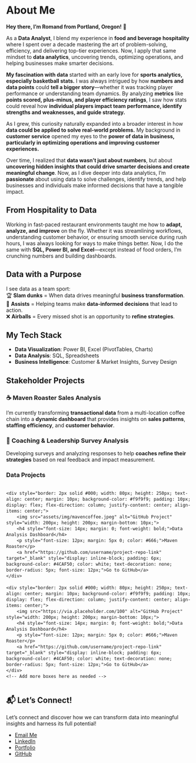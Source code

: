 # About Me
**Hey there, I’m Romand from Portland, Oregon!** 👋  

As a **Data Analyst**, I blend my experience in **food and beverage hospitality** where I spent over a decade mastering the art of problem-solving, efficiency, and delivering top-tier experiences. Now, I apply that same mindset to **data analytics**, uncovering trends, optimizing operations, and helping businesses make smarter decisions. 

**My fascination with data** started with an early love for **sports analytics, especially basketball stats.** I was always intrigued by how **numbers and data points** could **tell a bigger story**—whether it was tracking player performance or understanding team dynamics. By analyzing **metrics** like **points scored, plus-minus, and player efficiency ratings**, I saw how stats could reveal how **individual players impact team performance, identify strengths and weaknesses, and guide strategy.**

As I grew, this curiosity naturally expanded into a broader interest in how **data could be applied to solve real-world problems.** My background in **customer service** opened my eyes to the **power of data in business, particularly in optimizing operations and improving customer experiences.**

Over time, I realized that **data wasn’t just about numbers**, but about **uncovering hidden insights that could drive smarter decisions and create meaningful change**. Now, as I dive deeper into data analytics, I’m **passionate** about using data to solve challenges, identify trends, and help businesses and individuals make informed decisions that have a tangible impact.


## From Hospitality to Data  
Working in fast-paced restaurant environments taught me how to **adapt, analyze, and improve** on the fly. Whether it was streamlining workflows, understanding customer behavior, or ensuring smooth service during rush hours, I was always looking for ways to make things better. Now, I do the same with **SQL, Power BI, and Excel**—except instead of food orders, I’m crunching numbers and building dashboards.  

## Data with a Purpose  
I see data as a team sport:  
🏆 **Slam dunks** = When data drives meaningful **business transformation**.  
💭 **Assists** = Helping teams make **data-informed decisions** that lead to action.  
❌ **Airballs** = Every missed shot is an opportunity to **refine strategies**.  

## My Tech Stack  
- **Data Visualization**: Power BI, Excel (PivotTables, Charts)  
- **Data Analysis**: SQL, Spreadsheets  
- **Business Intelligence**: Customer & Market Insights, Survey Design  

## Stakeholder Projects
### ☕ **Maven Roaster Sales Analysis**  
I’m currently transforming **transactional data** from a multi-location coffee chain into a **dynamic dashboard** that provides insights on **sales patterns**, **staffing efficiency**, and **customer behavior**.  

### 🎯 **Coaching & Leadership Survey Analysis**  
Developing surveys and analyzing responses to help **coaches refine their strategies** based on real feedback and impact measurement.  

### Data Projects
<div style="display: flex; flex-wrap: wrap; justify-content: space-around;">
    
    <div style="border: 2px solid #000; width: 80px; height: 250px; text-align: center; margin: 10px; background-color: #f9f9f9; padding: 10px; display: flex; flex-direction: column; justify-content: center; align-items: center;">
        <img src="assets/img/mavencoffee.jpeg" alt="GitHub Project" style="width: 200px; height: 200px; margin-bottom: 10px;">
        <h4 style="font-size: 14px; margin: 0; font-weight: bold;">Data Analysis Dashboard</h4>
        <p style="font-size: 12px; margin: 5px 0; color: #666;">Maven Roaster</p>
        <a href="https://github.com/username/project-repo-link" target="_blank" style="display: inline-block; padding: 6px; background-color: #4CAF50; color: white; text-decoration: none; border-radius: 5px; font-size: 12px;">Go to GitHub</a>
    </div>

    <div style="border: 2px solid #000; width: 80px; height: 250px; text-align: center; margin: 10px; background-color: #f9f9f9; padding: 10px; display: flex; flex-direction: column; justify-content: center; align-items: center;">
        <img src="https://via.placeholder.com/100" alt="GitHub Project" style="width: 200px; height: 200px; margin-bottom: 10px;">
        <h4 style="font-size: 14px; margin: 0; font-weight: bold;">Data Analysis Dashboard</h4>
        <p style="font-size: 12px; margin: 5px 0; color: #666;">Maven Roaster</p>
        <a href="https://github.com/username/project-repo-link" target="_blank" style="display: inline-block; padding: 6px; background-color: #4CAF50; color: white; text-decoration: none; border-radius: 5px; font-size: 12px;">Go to GitHub</a>
    </div>
    <!-- Add more boxes here as needed -->
</div>



## 📬 Let’s Connect!  
Let’s connect and discover how we can transform data into meaningful insights and harness its full potential!
- [Email Me](mailto:romandkuang@gmail.com)  
- [LinkedIn](linkedin.com/in/romand-kuang-6b3b5446/)  
- [Portfolio](#)  
- [GitHub](https://github.com/romandkuang)  





<!--
**romandkuang/romandkuang** is a ✨ _special_ ✨ repository because its `README.md` (this file) appears on your GitHub profile.

Here are some ideas to get you started:

- 🔭 I’m currently working on ...
- 🌱 I’m currently learning ...
- 👯 I’m looking to collaborate on ...
- 🤔 I’m looking for help with ...
- 💬 Ask me about ...
- 📫 How to reach me: ...
- 😄 Pronouns: ...
- ⚡ Fun fact: ...
-->
